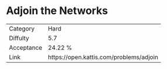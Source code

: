 # Adjoin the Networks

<table>
    <tr>
        <td>Category</td>
        <td>Hard</td>
    </tr>
    <tr>
        <td>Diffulty</td>
        <td>5.7</td>
    </tr>
    <tr>
        <td>Acceptance</td>
        <td>24.22 %</td>
    </tr>
    <tr>
        <td>Link</td>
        <td>https://open.kattis.com/problems/adjoin</td>
    </tr>
</table>
